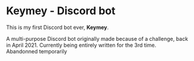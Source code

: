 # Keymey - Discord bot  
This is my first Discord bot ever, **Keymey**.

A multi-purpose Discord bot originally made because of a challenge, back in April 2021. Currently being entirely written for the 3rd time.  
Abandonned temporarily

<!--

Hello fellow developper. What you see below this text is an FaQ when the bot rewritting will be finished.

### QnA

1. Why is it on GitHub after a year?
> Because this new version of Keymey is entirely rewritten.

2. What are the differences between the old and new Keymey?
> "New Keymey" is entirely rewritten, so the code is more readable and maybe people could look at my code to resolve theirs.-->
